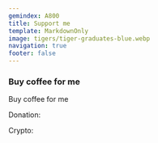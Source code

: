 ```yaml
---
gemindex: A800
title: Support me
template: MarkdownOnly
image: tigers/tiger-graduates-blue.webp
navigation: true
footer: false
---
```


### Buy coffee for me

Buy coffee for me

Donation:

Crypto:
